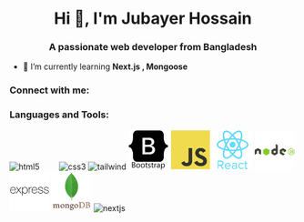 <h1 align="center">Hi 👋, I'm Jubayer Hossain</h1>
<h3 align="center">A passionate web developer from Bangladesh</h3>

- 🌱 I’m currently learning **Next.js , Mongoose**

<h3 align="left">Connect with me:</h3>
<p align="left">
</p>

<h3 align="left">Languages and Tools:</h3>
<p align=""> 
  <img style="margin-right:30px" src="https://i.ibb.co/BsHDv5g/html5.png" alt="html5" width="70" height="70"/>
  <img src="https://i.ibb.co/y4vYL8B/css3.png" alt="css3" width="70" height="70"/> 
  <img src="https://www.vectorlogo.zone/logos/tailwindcss/tailwindcss-icon.svg" alt="tailwind" width="70" height="70"/> 
  <img src="https://raw.githubusercontent.com/devicons/devicon/master/icons/bootstrap/bootstrap-plain-wordmark.svg" alt="bootstrap" width="70" height="70" style=""/>  
  <img src="https://raw.githubusercontent.com/devicons/devicon/master/icons/javascript/javascript-original.svg" alt="javascript" width="70" height="70"/>
   <img src="https://raw.githubusercontent.com/devicons/devicon/master/icons/react/react-original-wordmark.svg" alt="react" width="70" height="70"/> 
  <img src="https://raw.githubusercontent.com/devicons/devicon/master/icons/nodejs/nodejs-original-wordmark.svg" alt="nodejs" width="70" height="70"/>
  <img src="https://raw.githubusercontent.com/devicons/devicon/master/icons/express/express-original-wordmark.svg" alt="express" width="70" height="70"/>
  <img src="https://raw.githubusercontent.com/devicons/devicon/master/icons/mongodb/mongodb-original-wordmark.svg" alt="mongodb" width="70" height="70"/> 
  <img src="https://cdn.worldvectorlogo.com/logos/nextjs-2.svg" alt="nextjs" width="70" height="70"/>  
  </p>


